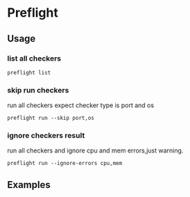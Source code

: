 # Preflight

## Usage

### list all checkers

```shell
preflight list 
```

### skip run checkers

run all checkers expect checker type is port and os

```shell
preflight run --skip port,os
```

### ignore checkers result

run all checkers and ignore cpu and mem errors,just warning.

```shell
preflight run --ignore-errors cpu,mem
```

## Examples
